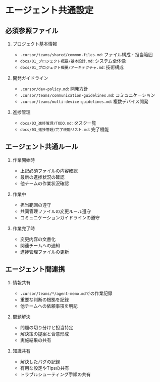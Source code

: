 # エージェント共通設定

## 必須参照ファイル

1. プロジェクト基本情報
   - `.cursor/teams/shared/common-files.md`: ファイル構成・担当範囲
   - `docs/01_プロジェクト概要/基本設計.md`: システム全体像
   - `docs/01_プロジェクト概要/アーキテクチャ.md`: 技術構成

2. 開発ガイドライン
   - `.cursor/dev-policy.md`: 開発方針
   - `.cursor/teams/communication-guidelines.md`: コミュニケーション
   - `.cursor/teams/multi-device-guidelines.md`: 複数デバイス開発

3. 進捗管理
   - `docs/03_進捗管理/TODO.md`: タスク一覧
   - `docs/03_進捗管理/完了機能リスト.md`: 完了機能

## エージェント共通ルール

1. 作業開始時
   - 上記必須ファイルの内容確認
   - 最新の進捗状況の確認
   - 他チームの作業状況確認

2. 作業中
   - 担当範囲の遵守
   - 共同管理ファイルの変更ルール遵守
   - コミュニケーションガイドラインの遵守

3. 作業完了時
   - 変更内容の文書化
   - 関連チームへの通知
   - 進捗管理ファイルの更新

## エージェント間連携

1. 情報共有
   - `.cursor/teams/*/agent-memo.md`での作業記録
   - 重要な判断の根拠を記録
   - 他チームへの依頼事項を明記

2. 問題解決
   - 問題の切り分けと担当特定
   - 解決策の提案と合意形成
   - 実施結果の共有

3. 知識共有
   - 解決したバグの記録
   - 有用な設定やTipsの共有
   - トラブルシューティング手順の共有 